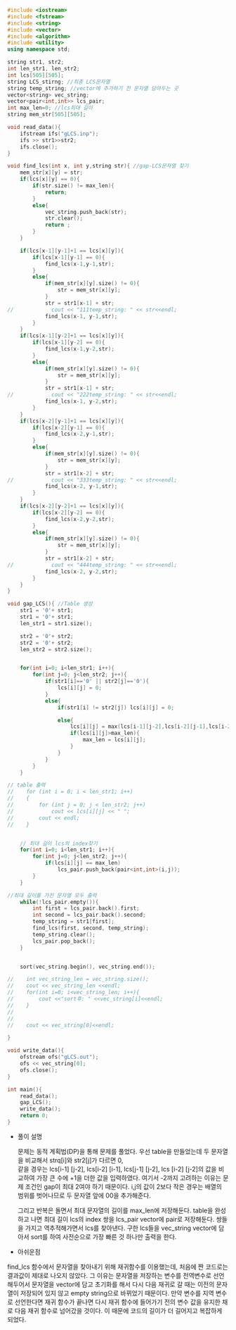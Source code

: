 ```c++
#include <iostream>
#include <fstream>
#include <string>
#include <vector>
#include <algorithm>
#include <utility>
using namespace std;

string str1, str2;
int len_str1, len_str2;
int lcs[505][505];
string LCS_stirng; //최종 LCS문자열
string temp_string; //vector에 추가하기 전 문자열 담아두는 곳
vector<string> vec_string;
vector<pair<int,int>> lcs_pair;
int max_len=0; //lcs최대 길이
string mem_str[505][505];

void read_data(){
    ifstream ifs("gLCS.inp");
    ifs >> str1>>str2;
    ifs.close();
}

void find_lcs(int x, int y,string str){ //gap-LCS문자열 찾기
    mem_str[x][y] = str;
    if(lcs[x][y] == 0){
        if(str.size() != max_len){
            return;
        }
        else{
            vec_string.push_back(str);
            str.clear();
            return ;
        }
    }

    if(lcs[x-1][y-1]+1 == lcs[x][y]){
        if(lcs[x-1][y-1] == 0){
            find_lcs(x-1,y-1,str);
        }
        else{
            if(mem_str[x][y].size() != 0){
                str = mem_str[x][y];
            }
            str = str1[x-1] + str;
//            cout << "111temp_string: " << str<<endl;
            find_lcs(x-1, y-1,str);
        }
    }
    if(lcs[x-1][y-2]+1 == lcs[x][y]){
        if(lcs[x-1][y-2] == 0){
            find_lcs(x-1,y-2,str);
        }
        else{
            if(mem_str[x][y].size() != 0){
                str = mem_str[x][y];
            }
            str = str1[x-1] + str;
//            cout << "222temp_string: " << str<<endl;
            find_lcs(x-1, y-2,str);
        }
    }
    if(lcs[x-2][y-1]+1 == lcs[x][y]){
        if(lcs[x-2][y-1] == 0){
            find_lcs(x-2,y-1,str);
        }
        else{
            if(mem_str[x][y].size() != 0){
                str = mem_str[x][y];
            }
            str = str1[x-2] + str;
//            cout << "333temp_string: " << str<<endl;
            find_lcs(x-2, y-1,str);
        }
    }
    if(lcs[x-2][y-2]+1 == lcs[x][y]){
        if(lcs[x-2][y-2] == 0){
            find_lcs(x-2,y-2,str);
        }
        else{
            if(mem_str[x][y].size() != 0){
                str = mem_str[x][y];
            }
            str = str1[x-2] + str;
//            cout << "444temp_string: " << str<<endl;
            find_lcs(x-2, y-2,str);
        }
    }
}

void gap_LCS(){ //Table 생성
    str1 = '0'+ str1;
    str1 = '0'+ str1;
    len_str1 = str1.size();

    str2 = '0'+ str2;
    str2 = '0'+ str2;
    len_str2 = str2.size();


    for(int i=0; i<len_str1; i++){
        for(int j=0; j<len_str2; j++){
            if(str1[i]=='0' || str2[j]=='0'){
                lcs[i][j] = 0;
            }
            else{
                if(str1[i] != str2[j]) lcs[i][j] = 0;

                else{
                    lcs[i][j] = max(lcs[i-1][j-2],lcs[i-2][j-1],lcs[i-2][j-2],lcs[i-1][j-1])+1;
                    if(lcs[i][j]>max_len){
                        max_len = lcs[i][j];
                    }
                }
            }
        }
    }

// table 출력
//    for (int i = 0; i < len_str1; i++)
//    {
//        for (int j = 0; j < len_str2; j++)
//            cout << lcs[i][j] << " ";
//        cout << endl;
//    }


    // 최대 길이 lcs의 index찾기
    for(int i=0; i<len_str1; i++){
        for(int j=0; j<len_str2; j++){
            if(lcs[i][j] == max_len)
                lcs_pair.push_back(pair<int,int>(i,j));
        }
    }

//최대 길이를 가진 문자열 모두 출력
    while(!lcs_pair.empty()){
        int first = lcs_pair.back().first;
        int second = lcs_pair.back().second;
        temp_string = str1[first];
        find_lcs(first, second, temp_string);
        temp_string.clear();
        lcs_pair.pop_back();
    }


    sort(vec_string.begin(), vec_string.end());

//    int vec_string_len = vec_string.size();
//    cout << vec_string_len <<endl;
//    for(int i=0; i<vec_string_len; i++){
//        cout <<"sort후: " <<vec_string[i]<<endl;
//    }
//
//
//    cout << vec_string[0]<<endl;

}

void write_data(){
    ofstream ofs("gLCS.out");
    ofs << vec_string[0];
    ofs.close();
}

int main(){
    read_data();
    gap_LCS();
    write_data();
    return 0;
}
```

+ 풀이 설명

  문제는 동적 계획법(DP)을 통해 문제를 풀었다.
  우선 table을 만들었는데 두 문자열을 비교해서 strq[i]와 str2[j]가 다르면 0,  
  같을 경우는 lcs[i-1] [j-2], lcs[i-2] [i-1], lcs[j-1] [j-2], lcs [i-2] [j-2]의 값을 비교하여 가장 큰 수에 +1을 더한 값을 입력하였다. 여기서 -2까지 고려하는 이유는 문제 조건인 gap이 최대 2여야 하기 때문이다.   i,j의 값이 2보다 작은 경우는 배열의 범위를 벗어나므로 두 문자열 앞에 00을 추가해준다.

  그리고 반복은 돌면서 최대 문자열의 길이를 max_len에 저장해둔다.
  table을 완성하고 나면 최대 길이 lcs의 index 쌍을 lcs_pair vector에 pair로 저장해둔다.
  쌍들을 가지고 역추적해가면서 lcs를 찾아낸다. 구한 lcs들을 vec_string vector에 담아서 sort를 하여 사전순으로 가장 빠른 것 하나만 출력을 한다.

+  아쉬운점

  find_lcs 함수에서 문자열을 찾아내기 위해 재귀함수를 이용했는데, 처음에 짠 코드로는 결과값이 제대로 나오지 않았다. 그 이유는 문자열을 저장하는 변수를 전역변수로 선언해두어서 문자열을 vector에 담고 초기화를 해서 다시 다음 재귀로 갈 때는 이전의 문자열이 저장되어 있지 않고 empty string으로 바뀌었기 때문이다. 만약 변수를 지역 변수로 선언한다면  재귀 함수가 끝나면 다시 재귀 함수에 들어가기 전의 변수 값을 유지한 채로 다음 재귀 함수로 넘어갔을 것이다. 
  이 때문에 코드의 길이가 더 길어지고 복잡하게 되었다.



